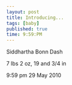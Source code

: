 ```yaml
---
layout: post
title: Introducing...
tags: [baby]
published: true
time: 9:59:PM
---
```

Siddhartha Bonn Dash

7 lbs 2 oz, 19 and 3/4 in

9:59 pm 29 May 2010
